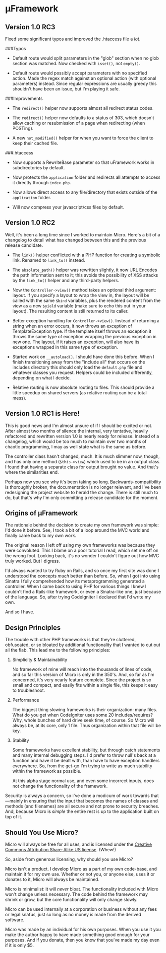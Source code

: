 &micro;Framework
================

Version 1.0 RC3
---------------

Fixed some significant typos and improved the .htaccess file a *lot*.

###Typos

  * Default route would split parameters in the "glob" section when no glob section was matched. Now checked with `isset()`, not `empty()`.
  
  * Default route would possibly accept parameters with no specified action. Made the regex match against an optional action (with optional parameters) instead. Since regular expressions are usually greedy this shouldn't have been an issue, but I'm playing it safe.

###Improvements

  * The `redirect()` helper now supports almost all redirect status codes. 

  * The `redirect()` helper now defaults to a status of 303, which doesn't allow caching or resubmission of a page when redirecting (when POSTing).
  
  * A new `not_modified()` helper for when you want to force the client to keep their cached file.
  
###.htaccess
  
  * Now supports a RewriteBase parameter so that uFramework works in subdirectories by default.
  
  * Now protects the `application` folder and redirects all attempts to access it directly through `index.php`.
  
  * Now allows direct access to any file/directory that exists outside of the `application` folder.
  
  * Will now compress your javascript/css files by default.

Version 1.0 RC2
---------------

Well, it's been a long time since I worked to maintain Micro. Here's a bit of a changelog to detail what has changed between this and the previous release candidate.

  * The `link()` helper conflicted with a PHP function for creating a symbolic link. Renamed to `link_to()` instead.
  
  * The `absolute_path()` helper was rewritten slightly, it now URL Encodes the path information sent to it; this avoids the possibility of XSS attacks by the `link_to()` helper and any third-party helpers.
  
  * Now the `Controller->view()` method takes an optional third argument: layout. If you specify a layout to wrap the view in, the layout will be called with the same `$bind` variables, plus the rendered content from the view as a new `$yield` variable (make sure to echo this out in your layout). The resulting content is still returned to its caller.
  
  * Better exception handling for `Controller->view()`. Instead of returning a string when an error occurs, it now throws an exception of TemplateException type. If the template itself throws an exception it throws the same type of exception wrapping the previous exception in new one. The layout, if it raises an exception, will also have its exceptions wrapped in this same type of exception.
  
  * Started work on `__autoload()`. I should have done this before. When I finish transitioning away from the "include all" that occurs on the includes directory this should only load the `default.php` file and whatever classes you request. Helpers could be included differently, depending on what I decide.
  
  * Relative routing is now absolute routing to files. This should provide a little speedup on shared servers (as relative routing can be a total mess).

Version 1.0 RC1 is Here!
------------------------

This is good news and I'm almost unsure of if I should be excited or not. After almost two months of silence the internal, very tentative, heavily refactored and rewritten version 1.0 is nearly ready for release. Instead of a changelog, which would be too much to maintain over two months of chaotic programming, I may as well state what is the same as before.

The controller class hasn't changed, much. It is much slimmer now, though, and has only one method (`$this->view`) which used to be in an output class. I found that having a separate class for output brought no value. And that's where the similarities end.

Perhaps now you see why it's been taking so long. Backwards-compatibility is thoroughly broken, the documentation is no longer relevant, and I've been redesigning the project website to herald the change. There is still much to do, but that's why I'm only committing a release candidate for the moment.

Origins of &micro;Framework
---------------------------

The rationale behind the decision to create my own framework was simple: I'd done it before.  See, I took a bit of a loop around the MVC world and finally came back to my own work.

The original reason I left off using my own frameworks was because they were convoluted.  This I blame on a poor tutorial I read, which set me off on the wrong foot.  Looking back, it's no wonder I couldn't figure out how MVC truly worked.  But I digress.

I'd always wanted to try Ruby on Rails, and so once my first site was done I understood the concepts *much* better than before.  So, when I got into using Sinatra I fully comprehended how its metaprogramming generated a controller. When I came back to using PHP for various things I knew I couldn't find a Rails-like framework, or even a Sinatra-like one, just because of the language.  So, after trying CodeIgniter I declared that I'd write my own.

And so I have.

Design Principles
-----------------

The trouble with other PHP frameworks is that they're cluttered, obfuscated, or so bloated by additional functionality that I wanted to cut out all the flab.  This lead me to the following principles:

  1. Simplicity & Maintainability

     No framework of mine will reach into the thousands of lines of code, and so far this version of Micro is only in the 350's.  And, so far as I'm concerned, it's very nearly feature complete.  Since the project is so small and compact, and easily fits within a single file, this keeps it easy to troubleshoot.

  2. Performance

     The biggest thing slowing frameworks is their organization: many files.  What do you get when CodeIgniter uses some 20 includes/requires?  Why, whole bunches of hard drive seek time, of course.  So Micro will always be, at its core, only 1 file.  Thus organization within that file will be key.

  3. Stability

     Some frameworks have excellent stability, but through catch statements and many internal debugging steps.  I'd prefer to throw null's back at a function and have it be dealt with, than have to have exception handlers everywhere.  So, from the get-go I'm trying to write as much stability within the framework as possible.

     At this alpha stage normal use, and even some incorrect inputs, does not change the functionality of the framework.

Security is always a concern, so I've done a modicum of work towards that&mdash;mainly in ensuring that the input that becomes the names of classes and methods (and filenames) are all secure and not prone to security breaches.  And, because Micro is *simple* the entire rest is up to the application built on top of it.

Should You Use Micro?
---------------------

Micro will always be free for all uses, and is licensed under the [Creative Commons Attribution Share-Alike US license][cc]. (Whew!)

So, aside from generous licensing, why should you use Micro?

Micro isn't a product.  I develop Micro as a part of my own code-base, and maintain it for my own use.  Whether or not you, or anyone else, uses it or donates to it, Micro will always be maintained.

Micro is minimalist: it will *never* bloat.  The functionality included with Micro won't change unless necessary.  The code behind the framework may shrink or grow, but the core functionality will only change slowly.

Micro can be used internally at a corporation or business without any fees or legal snafus, just so long as no money is made from the derived software.

Micro was made by an individual for his own purposes.  When you use it you make the author happy to have made something good enough for your purposes.   And if you donate, then you know that you've made my day even if it is only $5.

  [cc]: http://creativecommons.org/licenses/by-sa/3.0/us/